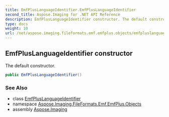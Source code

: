```yaml
---
title: EmfPlusLanguageIdentifier.EmfPlusLanguageIdentifier
second_title: Aspose.Imaging for .NET API Reference
description: EmfPlusLanguageIdentifier constructor. The default constructor
type: docs
weight: 10
url: /net/aspose.imaging.fileformats.emf.emfplus.objects/emfpluslanguageidentifier/emfpluslanguageidentifier/
---
```

## EmfPlusLanguageIdentifier constructor

The default constructor.

```csharp
public EmfPlusLanguageIdentifier()
```

### See Also

* class [EmfPlusLanguageIdentifier](../)
* namespace [Aspose.Imaging.FileFormats.Emf.EmfPlus.Objects](../../emfpluslanguageidentifier/)
* assembly [Aspose.Imaging](../../../)


